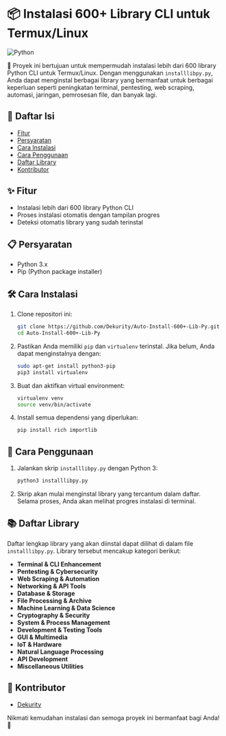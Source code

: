 # 📦 Instalasi 600+ Library CLI untuk Termux/Linux

![Python](https://img.shields.io/badge/Python-3.x-blue.svg) 

📜 Proyek ini bertujuan untuk mempermudah instalasi lebih dari 600 library Python CLI untuk Termux/Linux. Dengan menggunakan `installlibpy.py`, Anda dapat menginstal berbagai library yang bermanfaat untuk berbagai keperluan seperti peningkatan terminal, pentesting, web scraping, automasi, jaringan, pemrosesan file, dan banyak lagi.

## 📂 Daftar Isi

- [Fitur](#✨-fitur)
- [Persyaratan](#📋-persyaratan)
- [Cara Instalasi](#🛠️-cara-instalasi)
- [Cara Penggunaan](#🚀-cara-penggunaan)
- [Daftar Library](#📚-daftar-library)
- [Kontributor](#👥-kontributor)

## ✨ Fitur

- Instalasi lebih dari 600 library Python CLI
- Proses instalasi otomatis dengan tampilan progres
- Deteksi otomatis library yang sudah terinstal

## 📋 Persyaratan

- Python 3.x
- Pip (Python package installer)

## 🛠️ Cara Instalasi

1. Clone repositori ini:

    ```sh
    git clone https://github.com/Dekurity/Auto-Install-600+-Lib-Py.git
    cd Auto-Install-600+-Lib-Py
    ```

2. Pastikan Anda memiliki `pip` dan `virtualenv` terinstal. Jika belum, Anda dapat menginstalnya dengan:

    ```sh
    sudo apt-get install python3-pip
    pip3 install virtualenv
    ```

3. Buat dan aktifkan virtual environment:

    ```sh
    virtualenv venv
    source venv/bin/activate
    ```

4. Install semua dependensi yang diperlukan:

    ```sh
    pip install rich importlib
    ```

## 🚀 Cara Penggunaan

1. Jalankan skrip `installlibpy.py` dengan Python 3:

    ```sh
    python3 installlibpy.py
    ```

2. Skrip akan mulai menginstal library yang tercantum dalam daftar. Selama proses, Anda akan melihat progres instalasi di terminal.

## 📚 Daftar Library

Daftar lengkap library yang akan diinstal dapat dilihat di dalam file `installlibpy.py`. Library tersebut mencakup kategori berikut:

- **Terminal & CLI Enhancement**
- **Pentesting & Cybersecurity**
- **Web Scraping & Automation**
- **Networking & API Tools**
- **Database & Storage**
- **File Processing & Archive**
- **Machine Learning & Data Science**
- **Cryptography & Security**
- **System & Process Management**
- **Development & Testing Tools**
- **GUI & Multimedia**
- **IoT & Hardware**
- **Natural Language Processing**
- **API Development**
- **Miscellaneous Utilities**

## 👥 Kontributor

- [Dekurity](https://github.com/Dekurity)

Nikmati kemudahan instalasi dan semoga proyek ini bermanfaat bagi Anda! 🎉
